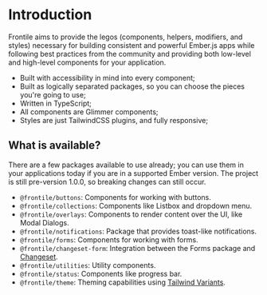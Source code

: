 # Introduction

Frontile aims to provide the legos (components, helpers, modifiers, and styles)
necessary for building consistent and powerful Ember.js apps while following best
practices from the community and providing both low-level and high-level components for your application.

- Built with accessibility in mind into every component;
- Built as logically separated packages, so you can choose the pieces you're going to use;
- Written in TypeScript;
- All components are Glimmer components;
- Styles are just TailwindCSS plugins, and fully responsive;

## What is available?

There are a few packages available to use already; you can use them in your
applications today if you are in a supported Ember version. The project is
still pre-version 1.0.0, so breaking changes can still occur.


- `@frontile/buttons`: Components for working with buttons.
- `@frontile/collections`: Components like Listbox and dropdown menu.
- `@frontile/overlays`: Components to render content over the UI, like Modal Dialogs.
- `@frontile/notifications`: Package that provides toast-like notifications.
- `@frontile/forms`: Components for working with forms.
- `@frontile/changeset-form`: Integration between the Forms package and [Changeset](https://github.com/poteto/ember-changeset).
- `@frontile/utilities`: Utility components.
- `@frontile/status`: Components like progress bar.
- `@frontile/theme`: Theming capabilities using [Tailwind Variants](https://www.tailwind-variants.org/).
